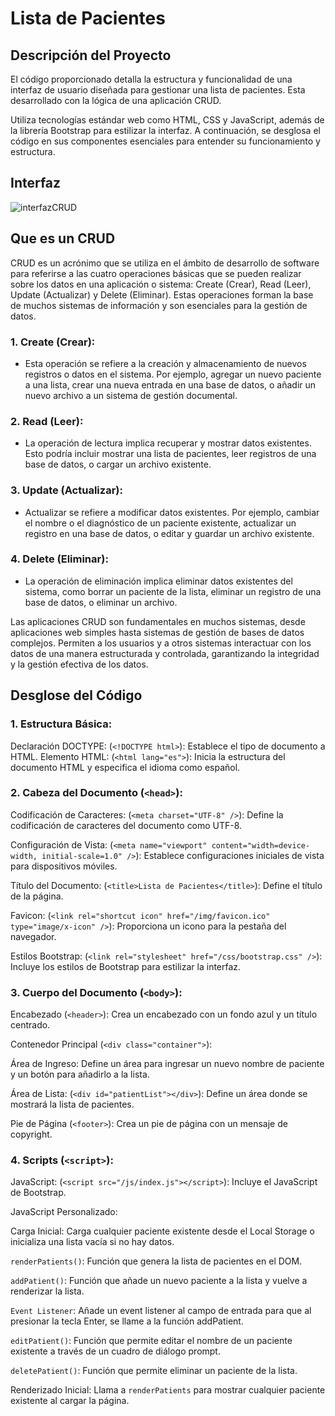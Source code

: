# Lista de Pacientes

## Descripción del Proyecto

El código proporcionado detalla la estructura y funcionalidad de una interfaz de usuario diseñada para gestionar una lista de pacientes. Esta desarrollado con la lógica de una aplicación CRUD.

Utiliza tecnologías estándar web como HTML, CSS y JavaScript, además de la librería Bootstrap para estilizar la interfaz. A continuación, se desglosa el código en sus componentes esenciales para entender su funcionamiento y estructura.

## Interfaz

![interfazCRUD](https://github.com/AlbertoJaimes/ListaPacientes/assets/107129295/647a01be-b582-4f8a-8a4f-297a65dc7b0e)


## Que es un CRUD

CRUD es un acrónimo que se utiliza en el ámbito de desarrollo de software para referirse a las cuatro operaciones básicas que se pueden realizar sobre los datos en una aplicación o sistema: Create (Crear), Read (Leer), Update (Actualizar) y Delete (Eliminar). Estas operaciones forman la base de muchos sistemas de información y son esenciales para la gestión de datos.

### 1. Create (Crear):
   - Esta operación se refiere a la creación y almacenamiento de nuevos registros o datos en el sistema. Por ejemplo, agregar un nuevo paciente a una lista, crear una nueva entrada en una base de datos, o añadir un nuevo archivo a un sistema de gestión documental.

### 2. Read (Leer):
   - La operación de lectura implica recuperar y mostrar datos existentes. Esto podría incluir mostrar una lista de pacientes, leer registros de una base de datos, o cargar un archivo existente.

### 3. Update (Actualizar):
   - Actualizar se refiere a modificar datos existentes. Por ejemplo, cambiar el nombre o el diagnóstico de un paciente existente, actualizar un registro en una base de datos, o editar y guardar un archivo existente.

### 4. Delete (Eliminar):
   - La operación de eliminación implica eliminar datos existentes del sistema, como borrar un paciente de la lista, eliminar un registro de una base de datos, o eliminar un archivo.

Las aplicaciones CRUD son fundamentales en muchos sistemas, desde aplicaciones web simples hasta sistemas de gestión de bases de datos complejos. Permiten a los usuarios y a otros sistemas interactuar con los datos de una manera estructurada y controlada, garantizando la integridad y la gestión efectiva de los datos.

## Desglose del Código

### 1. Estructura Básica:

Declaración DOCTYPE: (`<!DOCTYPE html>`): Establece el tipo de documento a HTML.
Elemento HTML: (`<html lang="es">`): Inicia la estructura del documento HTML y especifica el idioma como español.

### 2. Cabeza del Documento (`<head>`):

Codificación de Caracteres: (`<meta charset="UTF-8" />`): Define la codificación de caracteres del documento como UTF-8.

Configuración de Vista: (`<meta name="viewport" content="width=device-width, initial-scale=1.0" />`): Establece configuraciones iniciales de vista para dispositivos móviles.

Título del Documento: (`<title>Lista de Pacientes</title>`): Define el título de la página.

Favicon: (`<link rel="shortcut icon" href="/img/favicon.ico" type="image/x-icon" />`): Proporciona un icono para la pestaña del navegador.

Estilos Bootstrap: (`<link rel="stylesheet" href="/css/bootstrap.css" />`): Incluye los estilos de Bootstrap para estilizar la interfaz.

### 3. Cuerpo del Documento (`<body>`):

Encabezado (`<header>`): Crea un encabezado con un fondo azul y un título centrado.

Contenedor Principal (`<div class="container">`):

Área de Ingreso: Define un área para ingresar un nuevo nombre de paciente y un botón para añadirlo a la lista.

Área de Lista: (`<div id="patientList"></div>`): Define un área donde se mostrará la lista de pacientes.

Pie de Página (`<footer>`): Crea un pie de página con un mensaje de copyright.

### 4. Scripts (`<script>`):

JavaScript: (`<script src="/js/index.js"></script>`): Incluye el JavaScript de Bootstrap.

JavaScript Personalizado:

Carga Inicial: Carga cualquier paciente existente desde el Local Storage o inicializa una lista vacía si no hay datos.

`renderPatients()`: Función que genera la lista de pacientes en el DOM.

`addPatient()`: Función que añade un nuevo paciente a la lista y vuelve a renderizar la lista.

`Event Listener`: Añade un event listener al campo de entrada para que al presionar la tecla Enter, se llame a la función addPatient.

`editPatient()`: Función que permite editar el nombre de un paciente existente a través de un cuadro de diálogo prompt.

`deletePatient()`: Función que permite eliminar un paciente de la lista.

Renderizado Inicial: Llama a `renderPatients` para mostrar cualquier paciente existente al cargar la página.
